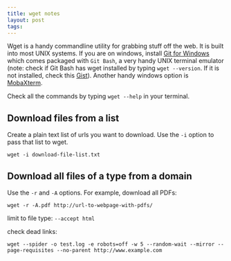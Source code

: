 ```yaml
---
title: wget notes
layout: post
tags:
---
```


Wget is a handy commandline utility for grabbing stuff off the web. 
It is built into most UNIX systems. 
If you are on windows, install [Git for Windows](https://git-scm.com/) which comes packaged with `Git Bash`, a very handy UNIX terminal emulator
(note: check if Git Bash has wget installed by typing `wget --version`. If it is not installed, check this [Gist](https://gist.github.com/evanwill/0207876c3243bbb6863e65ec5dc3f058)).
Another handy windows option is [MobaXterm](http://mobaxterm.mobatek.net/).

Check all the commands by typing `wget --help` in your terminal.

Download files from a list
--------------------------

Create a plain text list of urls you want to download. 
Use the `-i` option to pass that list to wget.

`wget -i download-file-list.txt`

Download all files of a type from a domain
------------------------------------------

Use the `-r` and `-A` options.
For example, download all PDFs:

`wget -r -A.pdf http://url-to-webpage-with-pdfs/`

limit to file type: `--accept html`


check dead links:

`wget --spider -o test.log -e robots=off -w 5 --random-wait --mirror --page-requisites --no-parent http://www.example.com`